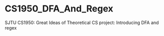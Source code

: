 # CS1950_DFA_And_Regex
SJTU CS1950: Great Ideas of Theoretical CS project: Introducing DFA and regex
